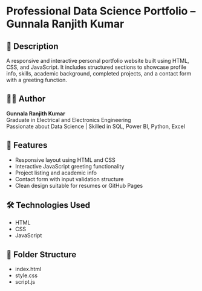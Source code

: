 # Professional Data Science Portfolio – Gunnala Ranjith Kumar

## 📌 Description
A responsive and interactive personal portfolio website built using HTML, CSS, and JavaScript. It includes structured sections to showcase profile info, skills, academic background, completed projects, and a contact form with a greeting function.

## 🧑‍💻 Author
**Gunnala Ranjith Kumar**  
Graduate in Electrical and Electronics Engineering  
Passionate about Data Science | Skilled in SQL, Power BI, Python, Excel

## 🚀 Features
- Responsive layout using HTML and CSS
- Interactive JavaScript greeting functionality
- Project listing and academic info
- Contact form with input validation structure
- Clean design suitable for resumes or GitHub Pages

## 🛠️ Technologies Used
- HTML
- CSS
- JavaScript

## 📂 Folder Structure
- index.html
- style.css
- script.js
